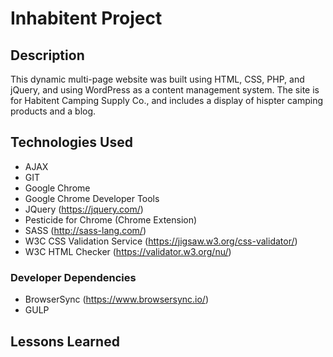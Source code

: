 # Inhabitent Project

## Description
This dynamic multi-page website was built using HTML, CSS, PHP, and jQuery, and using WordPress as a content management system. The site is for Habitent Camping Supply Co., and includes a display of hispter camping products and a blog.

## Technologies Used
- AJAX
- GIT
- Google Chrome
- Google Chrome Developer Tools
- JQuery (https://jquery.com/)
- Pesticide for Chrome (Chrome Extension)
- SASS (http://sass-lang.com/)
- W3C CSS Validation Service (https://jigsaw.w3.org/css-validator/)
- W3C HTML Checker (https://validator.w3.org/nu/)

### Developer Dependencies

- BrowserSync (https://www.browsersync.io/)
- GULP

## Lessons Learned
